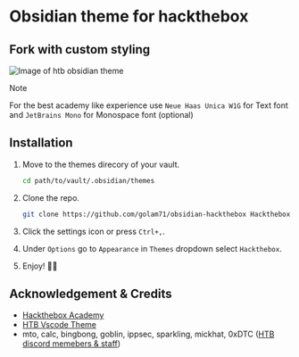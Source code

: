 # Obsidian theme for hackthebox

## Fork with custom styling

![Image of htb obsidian theme](img/image1.png)


> [!NOTE]  
> For the best academy like experience use `Neue Haas Unica W1G` for Text font and `JetBrains Mono` for Monospace font (optional)

## Installation

1. Move to the themes direcory of your vault.

   ```bash
   cd path/to/vault/.obsidian/themes
   ```

1. Clone the repo.
   ```bash
   git clone https://github.com/golam71/obsidian-hackthebox Hackthebox
   ```
1. Click the settings icon or press `Ctrl+,`.

1. Under `Options` go to `Appearance` in `Themes` dropdown select `Hackthebox`.

1. Enjoy! 🎉🥳


## Acknowledgement & Credits

- [Hackthebox Academy](https://academy.hackthebox.com/)
- [HTB Vscode Theme](https://github.com/silofy/hackthebox)
- mto, calc, bingbong, goblin, ippsec, sparkling, mickhat, 0xDTC ([HTB discord memebers & staff](https://discord.com/invite/hackthebox))
